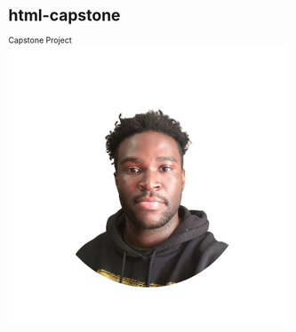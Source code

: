 # html-capstone
Capstone Project
![Image Alt](https://github.com/Kamikaze-JLD/html-capstone/blob/main/Profile%20Picture.png?raw=true)
